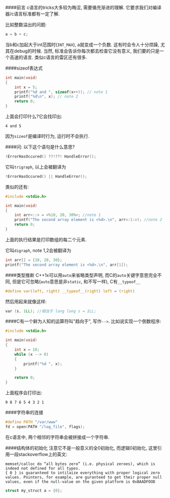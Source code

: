 ####前言
c语言的tricks大多较为晦涩, 需要循充渐进的理解. 它要求我们对编译器/c语言标准都有一定了解.

比如整数溢出的问题:
```c
a = b + c;
```
当b和c加起大于int范围时(`INT_MAX`), a就变成一个负数. 这有时会令人十分烦躁, 尤其在debug的时候.
当然, 标准会告诉你每次都去检查它没有意义, 我们要的只是一个高速的语言. 类似c语言的雷区还有很多.

####sizeof表达式
```c
int main(void)
{
	int x = 5;
	printf("%d and ", sizeof(x++)); // note 1
	printf("%d\n", x); // note 2
	return 0;
}
```
上面会打印什么?它会找印出:
```
4 and 5
```
因为`sizeof`是编译时行为, 运行时不会执行.

####问: 以下这个语句是什么意思?
```c
!ErrorHasOccured() ??!??! HandleError();
```
它叫`trigraph`, 以上会被翻译为
```c
!ErrorHasOccured() || HandleError();
```

类似的还有:
```c
#include <stdio.h>

int main(void)
{
	int arr<::> = <%10, 20, 30%>; //note 1
	printf("The second array element is <%d>.\n", arr<:1:>); //note 2
	return 0;
}
```
上面的执行结果是打印数组的每二个元素.

它叫`digraph`, note 1,2会被翻译为
```c
int arr[] = {10, 20, 30};
printf("The second array element is <%d>.\n", arr[1]);
```

####类型推断
C++1x可以用`auto`来省略类型声明, 而C的`auto`关键字意思完全不同, 但是它可忽略(`auto`意思是非`static`, 和不写一样), C有`__typeof__`
```c
#define var(left, right) __typeof__(right) left = (right)
```

然后用起来就像这样:
```c
var (s, 1LL); //相当于 long long s = 1LL;
```

####C有一个鲜为人知的运算符叫"趋向于", 写作`-->`. 比如说实现一个倒数程序:
```c
#include <stdio.h>

int main(void)
{
	int x = 10;
	while (x --> 0)
	{
		printf("%d ", x);	
	}

	return 0;
}
```
上面程序会打印出:
```
9 8 7 6 5 4 3 2 1
```

####字符串的连接
```c
#define PATH "/var/www"
fd = open(PATH "/log_file", flags);
```
在c语言中, 两个相邻的字符串会被拼接成一个字符串.

####结构体的初始化
注意它不是一般意义的全0初始化, 而逻辑0初始化, 这里引用一段stackoverflow上的英文:
```
memset/calloc do “all bytes zero” (i.e. physical zeroes), which is indeed not defined for all types.
{ 0 } is guaranteed to intilaize everything with proper logical zero values. Pointers, for example, are guranteed to get their proper null values, even if the null-value on the given platform is 0xBAADFOOD
```

```c
struct my_struct a = {0};
```
